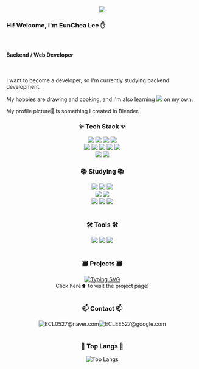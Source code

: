 <!--타이틀 부분-->
<div align="center">
  <img src="https://capsule-render.vercel.app/api?type=waving&height=250&section=header&text=EunCheaLee&fontAlign=75&fontAlignY=40&color=gradient"/>
</div>

<!--내용 부분-->
<div align="left">
  <h3>Hi! Welcome, I'm EunChea Lee ✋</h3>
  <br/><h4>Backend / Web Developer</h4>
  <br/><p>I want to become a developer, so I'm currently studying backend development.</p>
  <p>My hobbies are drawing and cooking, and I'm also learning
    <img src="https://img.shields.io/badge/blender-E87D0D?style=flat-square&logo=blender&logoColor=white"/> on my own.</p>
  <p>My profile picture🍩 is something I created in Blender.</p>
</div>

<h3 align="center">✨ Tech Stack ✨</h3>
<div align="center">
  <p>
    <img src="https://img.shields.io/badge/HTML5-E34F26?style=flat-square&logo=html5&logoColor=white"/>
    <img src="https://img.shields.io/badge/CSS3-1572B6?style=flat-square&logo=css3&logoColor=white"/>
    <img src="https://img.shields.io/badge/JavaScript-F7DF1E?style=flat-square&logo=javascript&logoColor=white"/>
    <img src="https://img.shields.io/badge/chart.js-FF6384?style=flat-square&logo=chartdotjs&logoColor=white"/>
    <br/>
    <img src="https://img.shields.io/badge/Java-007396?style=flat-square&logo=java&logoColor=white"/>
    <img src="https://img.shields.io/badge/Spring-6DB33F?style=flat-square&logo=spring&logoColor=white"/>
    <img src="https://img.shields.io/badge/Spring Boot-6DB33F?style=flat-square&logo=springboot&logoColor=white"/>
    <img src="https://img.shields.io/badge/python-3776AB?style=flat-square&logo=python&logoColor=white"/>
    <img src="https://img.shields.io/badge/flask-000000?style=flat-square&logo=flask&logoColor=white"/>
    <br/>
    <img src="https://img.shields.io/badge/Adobe Photoshop-000080?style=flat-square&logo=photoshop&logoColor=white"/>
    <img src="https://img.shields.io/badge/Clip Studio-868e96?style=flat-square&logo=photoshop&logoColor=white"/>
  </p>
</div>
<h3 align="center">📚 Studying 📚</h3>
<div align="center">
  <img src="https://img.shields.io/badge/react-61DAFB?style=flat-square&logo=react&logoColor=white"/>
  <img src="https://img.shields.io/badge/vue.js-4FC08D?style=flat-square&logo=vuedotjs&logoColor=white"/>
  <img src="https://img.shields.io/badge/node.js-5FA04E?style=flat-square&logo=nodedotjs&logoColor=white"/>
  <br/>
  <img src="https://img.shields.io/badge/C++-00599C?style=flat-square&logo=C%2B%2B&logoColor=white"/>
  <img src="https://img.shields.io/badge/python-3776AB?style=flat-square&logo=python&logoColor=white"/>
  <br/>
  <img src="https://img.shields.io/badge/blender-E87D0D?style=flat-square&logo=blender&logoColor=white"/>
  <img src="https://img.shields.io/badge/Adobe illustrator-f49303?style=flat-square&logo=illustrator&logoColor=white"/>
  <img src="https://img.shields.io/badge/Adobe After Effects-e0dbef?style=flat-square&logo=aftereffect&logoColor=white"/>
</div>
<br/>
<h3 align="center">🛠 Tools 🛠</h3>
<div align="center">
  <img src="https://img.shields.io/badge/VisualStudioCode-007ACC?style=flat-square&logo=visualstudiocode&logoColor=white"/>
  <img src="https://img.shields.io/badge/eclipseide-2C2255?style=flat-square&logo=eclipseide&logoColor=white"/>
  <img src="https://img.shields.io/badge/sts-6DB33F?style=flat-square&logo=sts4&logoColor=white"/>
</div>
<br/>
<h3 align="center">🗃️ Projects 🗃️</h3>
<div align="center">
  <a href="https://youthful-mink-de2.notion.site/UESW-209af74a332a803894a2f0831444148b?source=copy_link">
    <img src="https://readme-typing-svg.demolab.com?font=Fira+Code&weight=600&letterSpacing=-0.7px&pause=1000&color=FFD35B&center=true&vCenter=true&width=435&lines=UESW" alt="Typing SVG" />
    <br/> <a style="text-decoration: none; color: inherit;"> Click here⬆️ to visit the project page!</a>
  </a>
</div>
<br/>
<h3 align="center">📫 Contact 📫</h3>
<div align="center" style="display: flex; justify-content: center;">
  <a>
    <img src="https://img.shields.io/badge/naver-03C75A?style=flat-square&logo=naver&logoColor=white"/>
    <a style="justify-content:center;">ECL0527@naver.com</a>
  </a>
  <br/>
  <a>
    <img src="https://img.shields.io/badge/google-4285F4?style=flat-square&logo=google&logoColor=white"/>
    <a>ECLEE527@google.com</a>
  </a>
  
</div>
<br/>
<h3 align="center">📓 Top Langs 📓</h3>
<div align="center">
  <img src="https://github-readme-stats.vercel.app/api/top-langs/?username=eunchealee&layout=compact" alt="Top Langs" />
</div>

